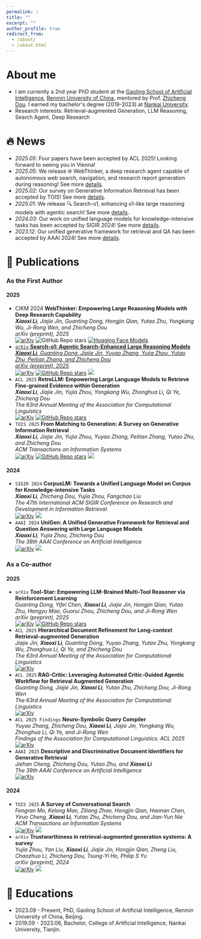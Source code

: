 ```yaml
---
permalink: /
title: ""
excerpt: ""
author_profile: true
redirect_from: 
  - /about/
  - /about.html
---
```


<span class='anchor' id='about-me'></span>
# About me
- I am currently a 2nd year PhD student at the [Gaoling School of Artificial Intelligence](https://ai.ruc.edu.cn/), [Renmin University of China](https://www.ruc.edu.cn/), mentored by Prof. [Zhicheng Dou](http://playbigdata.ruc.edu.cn/dou). I earned my bachelor's degree (2019-2023) at [Nankai University](https://www.nankai.edu.cn/).
- Research interests: Retrieval-augmented Generation, LLM Reasoning, Search Agent, Deep Research

<!-- <a href='https://scholar.google.com/citations?user=XDljV4YAAAAJ'><img src="https://img.shields.io/endpoint?logo=Google%20Scholar&url=https%3A%2F%2Fcdn.jsdelivr.net%2Fgh%2Fxiaoxi-li1%2Fxiaoxi-li1.github.io%40google-scholar-stats%2Fgs_data_shieldsio.json&labelColor=f6f6f6&color=9cf&style=flat&label=citations"></a> -->


# 🔥 News
- *2025.05*: Four papers have been accepted by ACL 2025! Looking forward to seeing you in Vienna!
- *2025.05*: We release 🌐 WebThinker, a deep research agent capable of autonomous web search, navigation, and research report generation during reasoning! See more [details](https://arxiv.org/abs/2504.21776).
- *2025.02*: Our survey on Generative Information Retrieval has been accepted by TOIS! See more [details](https://arxiv.org/abs/2404.14851).
- *2025.01*: We release 🔍 Search-o1, enhancing o1-like large reasoning models with agentic search! See more [details](https://arxiv.org/abs/2501.05366).
- *2024.03*: Our work on unified language models for knowledge-intensive tasks has been accepted by SIGIR 2024! See more [details](https://arxiv.org/abs/2404.14851).
- *2023.12*: Our unified generative framework for retrieval and QA has been accepted by AAAI 2024! See more [details](https://ojs.aaai.org/index.php/AAAI/article/download/28714/29380).


# 📝 Publications
<!-- \* for corresponding author. -->

### As the First Author

#### 2025
- <span class='paper-badge'>CIKM 2024</span> **WebThinker: Empowering Large Reasoning Models with Deep Research Capability**  
  ***Xiaoxi Li**, Jiajie Jin, Guanting Dong, Hongjin Qian, Yutao Zhu, Yongkang Wu, Ji-Rong Wen, and Zhicheng Dou*
  <br>_arXiv (preprint), 2025_
  <br><a href="https://arxiv.org/abs/2504.21776"><img alt="arXiv" src="https://img.shields.io/badge/Paper-ffffff?logo=arxiv&logoColor=red"></a> <img alt="GitHub Repo stars" src="https://img.shields.io/github/stars/RUC-NLPIR/WebThinker?style=flat&logo=github&logoColor=black&labelColor=ffffff&color=ffffff&label=Stars"> <a href="https://huggingface.co/collections/lixiaoxi45/webthinker-6812d5fd1287ee53d68f0557"><img alt="Hugging Face Models" src="https://img.shields.io/badge/🤗_Models-ffffff">
- ``arXiv`` **Search-o1: Agentic Search-Enhanced Large Reasoning Models**  
  ***Xiaoxi Li**, Guanting Dong, Jiajie Jin, Yuyao Zhang, Yujia Zhou, Yutao Zhu, Peitian Zhang, and Zhicheng Dou*
  <br>_arXiv (preprint), 2025_
  <br><a href="https://arxiv.org/abs/2504.21776"><img alt="arXiv" src="https://img.shields.io/badge/Paper-ffffff?logo=arxiv&logoColor=red"></a> <a href="https://github.com/sunnynexus/Search-o1"><img alt="GitHub Repo stars" src="https://img.shields.io/github/stars/sunnynexus/Search-o1?style=flat&logo=github&logoColor=black&labelColor=ffffff&color=ffffff&label=Stars"></a> <a href='https://scholar.google.com/scholar?oi=bibs&hl=en&cites=283590861766656057'><img src="https://img.shields.io/badge/Citations-37-9cf?logo=Google%20Scholar&style=flat&labelColor=ffffff&color=ffffff"></a>
- ``ACL 2025`` **RetroLLM: Empowering Large Language Models to Retrieve Fine-grained Evidence within Generation**  
  ***Xiaoxi Li**, Jiajie Jin, Yujia Zhou, Yongkang Wu, Zhonghua Li, Qi Ye, Zhicheng Dou*
  <br>_The 63rd Annual Meeting of the Association for Computational Linguistics_
  <br><a href="https://arxiv.org/abs/2412.11919"><img alt="arXiv" src="https://img.shields.io/badge/Paper-ffffff?logo=arxiv&logoColor=red"></a> <a href="https://github.com/sunnynexus/RetroLLM"><img alt="GitHub Repo stars" src="https://img.shields.io/github/stars/sunnynexus/RetroLLM?style=flat&logo=github&logoColor=black&labelColor=ffffff&color=ffffff&label=Stars"></a>
- ``TOIS 2025`` **From Matching to Generation: A Survey on Generative Information Retrieval**  
  ***Xiaoxi Li**, Jiajie Jin, Yujia Zhou, Yuyao Zhang, Peitian Zhang, Yutao Zhu, and Zhicheng Dou*
  <br>_ACM Transactions on Information Systems_
  <br><a href="https://arxiv.org/pdf/2404.14851.pdf"><img alt="arXiv" src="https://img.shields.io/badge/Paper-ffffff?logo=arxiv&logoColor=red"></a> <a href="https://github.com/RUC-NLPIR/GenIR-Survey"><img alt="GitHub Repo stars" src="https://img.shields.io/github/stars/RUC-NLPIR/GenIR-Survey?style=flat&logo=github&logoColor=black&labelColor=ffffff&color=ffffff&label=Stars"></a> <a href='https://scholar.google.com/scholar?oi=bibs&hl=en&cites=1433442328918110034'><img src="https://img.shields.io/badge/Citations-67-9cf?logo=Google%20Scholar&style=flat&labelColor=ffffff&color=ffffff"></a>

<!-- - ``arXiv`` [WebThinker: Empowering Large Reasoning Models with Deep Research Capability](https://arxiv.org/abs/2504.21776), **Xiaoxi Li**, Jiajie Jin, Guanting Dong, Hongjin Qian, Yutao Zhu, Yongkang Wu, Ji-Rong Wen, and Zhicheng Dou. <a href="https://github.com/RUC-NLPIR/WebThinker"><img alt="GitHub Repo stars" src="https://img.shields.io/github/stars/RUC-NLPIR/WebThinker?style=flat&logo=github&logoColor=black&labelColor=ffffff&color=ffffff&label=Stars"></a>
- ``arXiv`` [Search-o1: Agentic Search-Enhanced Large Reasoning Models](https://arxiv.org/abs/2501.05366), **Xiaoxi Li**, Guanting Dong, Jiajie Jin, Yuyao Zhang, Yujia Zhou, Yutao Zhu, Peitian Zhang, and Zhicheng Dou. <a href="https://github.com/sunnynexus/Search-o1"><img alt="GitHub Repo stars" src="https://img.shields.io/github/stars/sunnynexus/Search-o1?style=flat&logo=github&logoColor=black&labelColor=ffffff&color=ffffff&label=Stars"></a> <a href='https://scholar.google.com/scholar?oi=bibs&hl=en&cites=283590861766656057'><img src="https://img.shields.io/badge/Citations-37-9cf?logo=Google%20Scholar&style=flat&labelColor=ffffff&color=ffffff"></a> -->
<!-- - ``ACL 2025`` [RetroLLM: Empowering Large Language Models to Retrieve Fine-grained Evidence within Generation](https://arxiv.org/abs/2412.11919), **Xiaoxi Li**, Jiajie Jin, Yujia Zhou, Yongkang Wu, Zhonghua Li, Qi Ye, Zhicheng Dou. <a href="https://github.com/sunnynexus/RetroLLM"><img alt="GitHub Repo stars" src="https://img.shields.io/github/stars/sunnynexus/RetroLLM?style=flat&logo=github&logoColor=black&labelColor=ffffff&color=ffffff&label=Stars"></a>
- ``TOIS 2025`` [From Matching to Generation: A Survey on Generative Information Retrieval](https://arxiv.org/pdf/2404.14851.pdf), **Xiaoxi Li**, Jiajie Jin, Yujia Zhou, Yuyao Zhang, Peitian Zhang, Yutao Zhu, and Zhicheng Dou. <a href="https://github.com/RUC-NLPIR/GenIR-Survey"><img alt="GitHub Repo stars" src="https://img.shields.io/github/stars/RUC-NLPIR/GenIR-Survey?style=flat&logo=github&logoColor=black&labelColor=ffffff&color=ffffff&label=Stars"></a> <a href='https://scholar.google.com/scholar?oi=bibs&hl=en&cites=1433442328918110034'><img src="https://img.shields.io/badge/Citations-67-9cf?logo=Google%20Scholar&style=flat&labelColor=ffffff&color=ffffff"></a> -->

#### 2024
- ``SIGIR 2024`` **CorpusLM: Towards a Unified Language Model on Corpus for Knowledge-intensive Tasks**  
  ***Xiaoxi Li**, Zhicheng Dou, Yujia Zhou, Fangchao Liu*
  <br>_The 47th International ACM SIGIR Conference on Research and Development in Information Retrieval_
  <br><a href="https://dl.acm.org/doi/abs/10.1145/3626772.3657778"><img alt="arXiv" src="https://img.shields.io/badge/Paper-ffffff?logo=arxiv&logoColor=red"></a> <a href='https://scholar.google.com/scholar?oi=bibs&hl=en&cites=15744127386164548655,16522243399981860431'><img src="https://img.shields.io/badge/Citations-20-9cf?logo=Google%20Scholar&style=flat&labelColor=ffffff&color=ffffff"></a>
- ``AAAI 2024`` **UniGen: A Unified Generative Framework for Retrieval and Question Answering with Large Language Models**  
  ***Xiaoxi Li**, Yujia Zhou, Zhicheng Dou*
  <br>_The 38th AAAI Conference on Artificial Intelligence_
  <br><a href="https://ojs.aaai.org/index.php/AAAI/article/download/28714/29380"><img alt="arXiv" src="https://img.shields.io/badge/Paper-ffffff?logo=arxiv&logoColor=red"></a> <a href='https://scholar.google.com/scholar?oi=bibs&hl=en&cites=5058310051629328060'><img src="https://img.shields.io/badge/Citations-28-9cf?logo=Google%20Scholar&style=flat&labelColor=ffffff&color=ffffff"></a>

### As a Co-author

#### 2025
- ``arXiv`` **Tool-Star: Empowering LLM-Brained Multi-Tool Reasoner via Reinforcement Learning**  
  *Guanting Dong, Yifei Chen, **Xiaoxi Li**, Jiajie Jin, Hongjin Qian, Yutao Zhu, Hangyu Mao, Guorui Zhou, Zhicheng Dou, and Ji-Rong Wen*
  <br>_arXiv (preprint), 2025_
  <br><a href="https://arxiv.org/abs/2505.16410"><img alt="arXiv" src="https://img.shields.io/badge/Paper-ffffff?logo=arxiv&logoColor=red"></a> <a href="https://github.com/dongguanting/Tool-Star"><img alt="GitHub Repo stars" src="https://img.shields.io/github/stars/dongguanting/Tool-Star?style=flat&logo=github&logoColor=black&labelColor=ffffff&color=ffffff&label=Stars"></a>
- ``ACL 2025`` **Hierarchical Document Refinement for Long-context Retrieval-augmented Generation**  
  *Jiajie Jin, **Xiaoxi Li**, Guanting Dong, Yuyao Zhang, Yutao Zhu, Yongkang Wu, Zhonghua Li, Qi Ye, and Zhicheng Dou*
  <br>_The 63rd Annual Meeting of the Association for Computational Linguistics_
  <br><a href="https://arxiv.org/abs/2505.10413"><img alt="arXiv" src="https://img.shields.io/badge/Paper-ffffff?logo=arxiv&logoColor=red"></a>
- ``ACL 2025`` **RAG-Critic: Leveraging Automated Critic-Guided Agentic Workflow for Retrieval Augmented Generation**  
  *Guanting Dong, Jiajie Jin, **Xiaoxi Li**, Yutao Zhu, Zhicheng Dou, Ji-Rong Wen*
  <br>_The 63rd Annual Meeting of the Association for Computational Linguistics_
  <br><a href="https://arxiv.org/abs/2505.xxxxxx"><img alt="arXiv" src="https://img.shields.io/badge/Paper-ffffff?logo=arxiv&logoColor=red"></a>
- ``ACL 2025 Findings`` **Neuro-Symbolic Query Compiler**  
  *Yuyao Zhang, Zhicheng Dou, **Xiaoxi Li**, Jiajie Jin, Yongkang Wu, Zhonghua Li, Qi Ye, and Ji-Rong Wen*
  <br>_Findings of the Association for Computational Linguistics: ACL 2025_
  <br><a href="https://arxiv.org/abs/2505.11932"><img alt="arXiv" src="https://img.shields.io/badge/Paper-ffffff?logo=arxiv&logoColor=red"></a>
- ``AAAI 2025`` **Descriptive and Discriminative Document Identifiers for Generative Retrieval**  
  *Jiehan Cheng, Zhicheng Dou, Yutao Zhu, and **Xiaoxi Li***
  <br>_The 39th AAAI Conference on Artificial Intelligence_
  <br><a href="https://doi.org/10.1609/aaai.v39i11.33253"><img alt="arXiv" src="https://img.shields.io/badge/Paper-ffffff?logo=arxiv&logoColor=red"></a>

#### 2024
- ``TOIS 2025`` **A Survey of Conversational Search**  
  *Fengran Mo, Kelong Mao, Ziliang Zhao, Hongjin Qian, Haonan Chen, Yiruo Cheng, **Xiaoxi Li**, Yutao Zhu, Zhicheng Dou, and Jian-Yun Nie*
  <br>_ACM Transactions on Information Systems_
  <br><a href="https://arxiv.org/pdf/2410.15576"><img alt="arXiv" src="https://img.shields.io/badge/Paper-ffffff?logo=arxiv&logoColor=red"></a> <a href='https://scholar.google.com/scholar?oi=bibs&hl=en&cites=645244174191248292'><img src="https://img.shields.io/badge/Citations-20-9cf?logo=Google%20Scholar&style=flat&labelColor=ffffff&color=ffffff"></a>
- ``arXiv`` **Trustworthiness in retrieval-augmented generation systems: A survey**  
  *Yujia Zhou, Yan Liu, **Xiaoxi Li**, Jiajie Jin, Hongjin Qian, Zheng Liu, Chaozhuo Li, Zhicheng Dou, Tsung-Yi Ho, Philip S Yu*
  <br>_arXiv (preprint), 2024_
  <br><a href="https://arxiv.org/abs/2409.10102"><img alt="arXiv" src="https://img.shields.io/badge/Paper-ffffff?logo=arxiv&logoColor=red"></a> <a href='https://scholar.google.com/scholar?oi=bibs&hl=en&cites=8987613846345750009'><img src="https://img.shields.io/badge/Citations-39-9cf?logo=Google%20Scholar&style=flat&labelColor=ffffff&color=ffffff"></a>


# 📖 Educations
- 2023.09 - Present, PhD, Gaoling School of Artificial Intelligence, Renmin University of China, Beijing.
- 2019.09 - 2023.06, Bachelor, College of Artificial Intelligence, Nankai University, Tianjin.

<!-- # Experiences
- *2021.12 - 2022.12*, Research Intern, Poisson Lab, Huawei <img src="./images/huawei.png" style="width: 4em;">. Supervised by [Xinyu Zhang](https://scholar.google.com/citations?user=W_WZEQEAAAAJ)
- *2018.8 - 2019.6*, Research Intern, XiaoIce, Microsoft Asia <img src="./images/microsoft.png" style="width: 4em;">. Supervised by [Ruihua Song](https://www.microsoft.com/en-us/research/people/rsong/)  
- *2016.9 - 2019.6*, Research Assistant, Beijing Key Lab of Big Data Management and Analysis Methods. Supervised by [Zhicheng Dou](http://playbigdata.ruc.edu.cn/dou) and [Ji-Rong Wen](https://scholar.google.com/citations?user=tbxCHJgAAAAJ)
- *2016.6 - 2016.9*, Software Engineer, Infosys Technology Limited <img src="./images/Infosys.png" style="width: 3em;">. Supervised by [Anjaneyulu Pasala](https://in.linkedin.com/in/anjaneyulupasala) -->

<!-- # Academic Services
- AC/SPC: ACL Rolling Review
- PC Member: ACL, SIGIR, NeurIPS, ICLR, ICML, WWW, SIGKDD, AAAI, EMNLP, CIKM, WSDM, COLING, COLM 
- Journal Reviewer: TOIS, JASIST, KAIS, TALLIP, Computing Surveys -->
